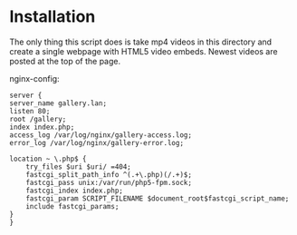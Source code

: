 Installation
============

The only thing this script does is take mp4 videos in this directory and create a single webpage with HTML5 video embeds. Newest videos are posted at the top of the page.

nginx-config:

    server {
    server_name gallery.lan;
    listen 80;
    root /gallery;
    index index.php;
    access_log /var/log/nginx/gallery-access.log;
    error_log /var/log/nginx/gallery-error.log;
    
    location ~ \.php$ {
        try_files $uri $uri/ =404;
        fastcgi_split_path_info ^(.+\.php)(/.+)$;
        fastcgi_pass unix:/var/run/php5-fpm.sock;
        fastcgi_index index.php;
        fastcgi_param SCRIPT_FILENAME $document_root$fastcgi_script_name;
        include fastcgi_params;
    }
    }

